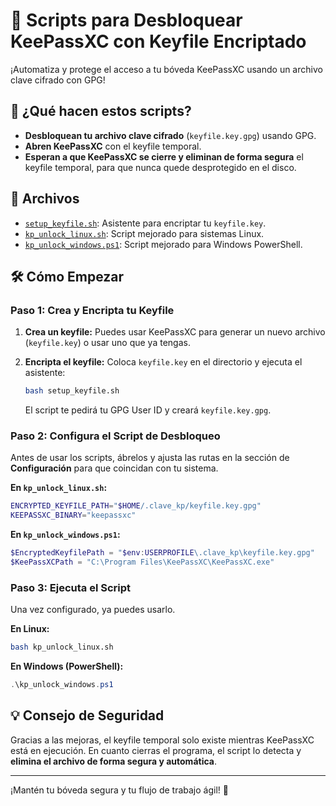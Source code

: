# 🔐 Scripts para Desbloquear KeePassXC con Keyfile Encriptado

¡Automatiza y protege el acceso a tu bóveda KeePassXC usando un archivo clave cifrado con GPG!

## 🚀 ¿Qué hacen estos scripts?

- **Desbloquean tu archivo clave cifrado** (`keyfile.key.gpg`) usando GPG.
- **Abren KeePassXC** con el keyfile temporal.
- **Esperan a que KeePassXC se cierre y eliminan de forma segura** el keyfile temporal, para que nunca quede desprotegido en el disco.

## 📂 Archivos

- [`setup_keyfile.sh`](setup_keyfile.sh): Asistente para encriptar tu `keyfile.key`.
- [`kp_unlock_linux.sh`](kp_unlock_linux.sh): Script mejorado para sistemas Linux.
- [`kp_unlock_windows.ps1`](kp_unlock_windows.ps1): Script mejorado para Windows PowerShell.

## 🛠️ Cómo Empezar

### Paso 1: Crea y Encripta tu Keyfile

1.  **Crea un keyfile:** Puedes usar KeePassXC para generar un nuevo archivo (`keyfile.key`) o usar uno que ya tengas.
2.  **Encripta el keyfile:** Coloca `keyfile.key` en el directorio y ejecuta el asistente:

    ```sh
    bash setup_keyfile.sh
    ```
    El script te pedirá tu GPG User ID y creará `keyfile.key.gpg`.

### Paso 2: Configura el Script de Desbloqueo

Antes de usar los scripts, ábrelos y ajusta las rutas en la sección de **Configuración** para que coincidan con tu sistema.

**En `kp_unlock_linux.sh`:**
```bash
ENCRYPTED_KEYFILE_PATH="$HOME/.clave_kp/keyfile.key.gpg"
KEEPASSXC_BINARY="keepassxc"
```

**En `kp_unlock_windows.ps1`:**
```powershell
$EncryptedKeyfilePath = "$env:USERPROFILE\.clave_kp\keyfile.key.gpg"
$KeePassXCPath = "C:\Program Files\KeePassXC\KeePassXC.exe"
```

### Paso 3: Ejecuta el Script

Una vez configurado, ya puedes usarlo.

**En Linux:**
```sh
bash kp_unlock_linux.sh
```

**En Windows (PowerShell):**
```powershell
.\kp_unlock_windows.ps1
```

## 💡 Consejo de Seguridad

Gracias a las mejoras, el keyfile temporal solo existe mientras KeePassXC está en ejecución. En cuanto cierras el programa, el script lo detecta y **elimina el archivo de forma segura y automática**.

---

¡Mantén tu bóveda segura y tu flujo de trabajo ágil! 🚦

